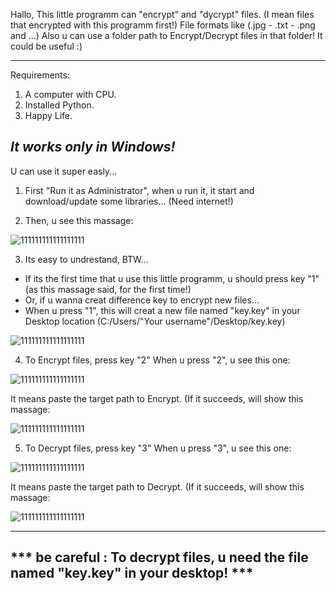 Hallo,
This little programm can "encrypt" and "dycrypt" files. (I mean files that encrypted with this programm first!)
File formats like (.jpg - .txt - .png and ...)
Also u can use a folder path to Encrypt/Decrypt files in that folder!
It could be useful :)

-----------------------------------------------------------------------------------
Requirements:

1) A computer with CPU.
2) Installed Python.
3) Happy Life.

*It works only in Windows!*
-----------------------------------------------------------------------------------

U can use it super easly...

1)  First "Run it as Administrator", when u run it, it start and download/update some libraries... (Need internet!)

2)  Then, u see this massage:

![111111111111111111](https://github.com/FirstGoodHuman/Encryptor-Decryptor/assets/153766571/2f4a1731-8456-47fb-9997-ea8a9b6f724f)



3)  Its easy to undrestand, BTW...

* If its the first time that u use this little programm, u should press key "1" (as this massage said, for the first time!)
* Or, if u wanna creat difference key to encrypt new files...
* When u press "1", this will creat a new file named "key.key" in your Desktop location (C:/Users/"Your username"/Desktop/key.key)

![111111111111111111](https://github.com/FirstGoodHuman/Encryptor-Decryptor/assets/153766571/b08f3da5-98f6-4ea4-b302-f33e39190844)



4)  To Encrypt files, press key "2"
When u press "2", u see this one:


![111111111111111111](https://github.com/FirstGoodHuman/Encryptor-Decryptor/assets/153766571/d946e79b-128e-4d50-a047-ac34073f9c01)



It means paste the target path to Encrypt.
(If it succeeds, will show this massage:

![111111111111111111](https://github.com/FirstGoodHuman/Encryptor-Decryptor/assets/153766571/741c1661-f7d0-4c26-9bed-595c19acd1f8)



5)  To Decrypt files, press key "3"
When u press "3", u see this one:

![111111111111111111](https://github.com/FirstGoodHuman/Encryptor-Decryptor/assets/153766571/0528c26c-3339-4847-b493-289e7d389a8f)



It means paste the target path to Decrypt.
(If it succeeds, will show this massage:

![111111111111111111](https://github.com/FirstGoodHuman/Encryptor-Decryptor/assets/153766571/4debfb7d-46b5-4cc2-80e0-a7ad3ae95b93)



-----------------------------------------------------------------------------------
*** be careful : To decrypt files, u need the file named "key.key" in your desktop! ***
-----------------------------------------------------------------------------------
